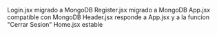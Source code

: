 Login.jsx migrado a MongoDB
Register.jsx migrado a MongoDB
App.jsx compatible con MongoDB
Header.jsx responde a App.jsx y a la funcion "Cerrar Sesion"
Home.jsx estable